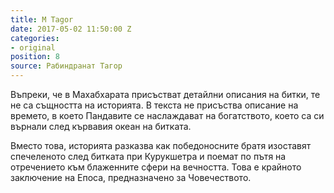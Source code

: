 ```yaml
---
title: M Tagor
date: 2017-05-02 11:50:00 Z
categories:
- original
position: 8
source: Рабиндранат Тагор
---
```


Въпреки, че в Махабхарата присъстват детайлни описания на битки, те не са същността на историята. В текста не присъства описание на времето, в което Пандавите се наслаждават на богатството, което са си върнали след кървавия океан на битката. 

Вместо това, историята разказва как победоносните братя изоставят спечеленото след битката при Курукшетра и поемат по пътя на отречението към блаженните сфери на вечността. Това е крайното заключение на Епоса, предназначено за Човечеството.